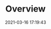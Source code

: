 ---
title: Overview
date: 2021-03-16 17:19:43
permalink: /en/Zadig v4.0/system-manual/guide
adminGuide: true
sidebar: true
article: true
comment: false
editLink: false
---